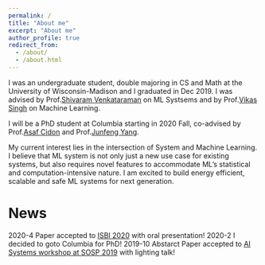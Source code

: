 ```yaml
---
permalink: /
title: "About me"
excerpt: "About me"
author_profile: true
redirect_from: 
  - /about/
  - /about.html
---
```


I was an undergraduate student, double majoring in CS and Math at the University of Wisconsin-Madison and I graduated in Dec 2019. I was advised by Prof.[Shivaram Venkataraman](https://shivaram.org/) on ML Systsems and by Prof.[Vikas Singh](https://www.biostat.wisc.edu/~vsingh/) on Machine Learning.

I will be a PhD student at Columbia starting in 2020 Fall, co-advised by Prof.[Asaf Cidon](https://www.asafcidon.com/) and Prof.[Junfeng Yang](http://www.cs.columbia.edu/~junfeng/).

My current interest lies in the intersection of System and Machine Learning. I believe that ML system is not only just a new use case for existing systems, but also requires novel features to accommodate ML’s statistical and computation-intensive nature. I am excited to build energy efficient, scalable and safe ML systems for next generation. 


News
======
2020-4  Paper accepted to [ISBI 2020](http://2020.biomedicalimaging.org/) with oral presentation!
2020-2  I decided to goto Columbia for PhD!
2019-10 Abstarct Paper accepted to [AI Systems workshop at SOSP 2019](http://learningsys.org/sosp19/) with lighting talk!
